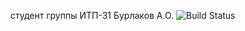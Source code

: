 студент группы ИТП-31 Бурлаков А.О.
![Build Status](https://github.com/Andrew3574/3Course/actions/workflows/dotnet-build.yml/badge.svg)
